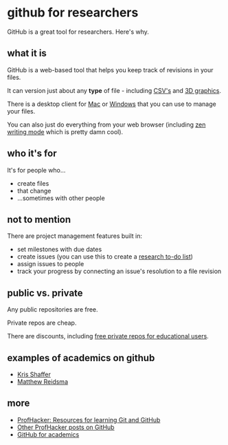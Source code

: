 github for researchers
======================

GitHub is a great tool for researchers. Here's why.

what it is
-----
GitHub is a web-based tool that helps you keep track of revisions in your files.

It can version just about any **type** of file - including [CSV's](https://github.com/blog/1601-see-your-csvs) and [3D graphics](https://github.com/blog/1633-3d-file-diffs).

There is a desktop client for [Mac](http://mac.github.com) or [Windows](http://windows.github.com) that you can use to manage your files.

You can also just do everything from your web browser (including [zen writing mode](https://github.com/blog/1379-zen-writing-mode) which is pretty damn cool).

who it's for
-----
It's for people who...
- create files
- that change
- ...sometimes with other people

not to mention
-----
There are project management features built in:
 - set milestones with due dates
 - create issues (you can use this to create a [research to-do list](http://carlboettiger.info/2012/12/06/github-issues-tracker:-the-perfect-research-todo-list))
 - assign issues to people
 - track your progress by connecting an issue's resolution to a file revision

public vs. private
-----
Any public repositories are free.

Private repos are cheap.

There are discounts, including [free private repos for educational users](https://github.com/edu).

examples of academics on github
-----
 - [Kris Shaffer](https://github.com/kshaffer)
 - [Matthew Reidsma](https://github.com/mreidsma)

more
-----
 - [ProfHacker: Resources for learning Git and GitHub](http://chronicle.com/blogs/profhacker/resources-for-learning-git-and-github/48285)
 - [Other ProfHacker posts on GitHub](http://chronicle.com/blogs/profhacker/tag/github)
 - [GitHub for academics](http://blogs.lse.ac.uk/impactofsocialsciences/2013/06/04/github-for-academics/)
 

